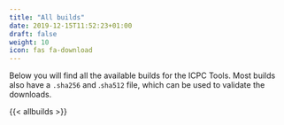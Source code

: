 ```yaml
---
title: "All builds"
date: 2019-12-15T11:52:23+01:00
draft: false
weight: 10
icon: fas fa-download
---
```


Below you will find all the available builds for the ICPC Tools. Most builds also have a `.sha256` and .`sha512` file, which can be used to validate the downloads.

{{< allbuilds >}}
